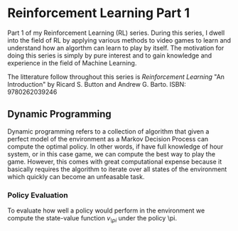 # Reinforcement Learning Part 1

<p>Part 1 of my Reinforcement Learning (RL) series. During this series, I dwell into the field of RL by applying various methods to video games to learn and understand how an algorthm can learn to play by itself. The motivation for doing this series is simply by pure interest and to gain knowledge and experience in the field of Machine Learning.

The litterature follow throughout this series is <em>Reinforcement Learning</em> "An Introduction" by Ricard S. Button and Andrew G. Barto. 
ISBN: 9780262039246
</p>

## Dynamic Programming
Dynamic programming refers to a collection of algorithm that given a perfect model of the environment as a Markov Decision Process can compute the optimal policy. In other words, if have full knowledge of hour system, or in this case game, we can compute the best way to play the game. However, this comes with great computational expense because it basically requires the algorithm to iterate over all states of the environment which quickly can become an unfeasable task.

### Policy Evaluation
To evaluate how well a policy would perform in the environment we compute the state-value function <em>v<sub>\pi</sub></em> under the policy \pi.